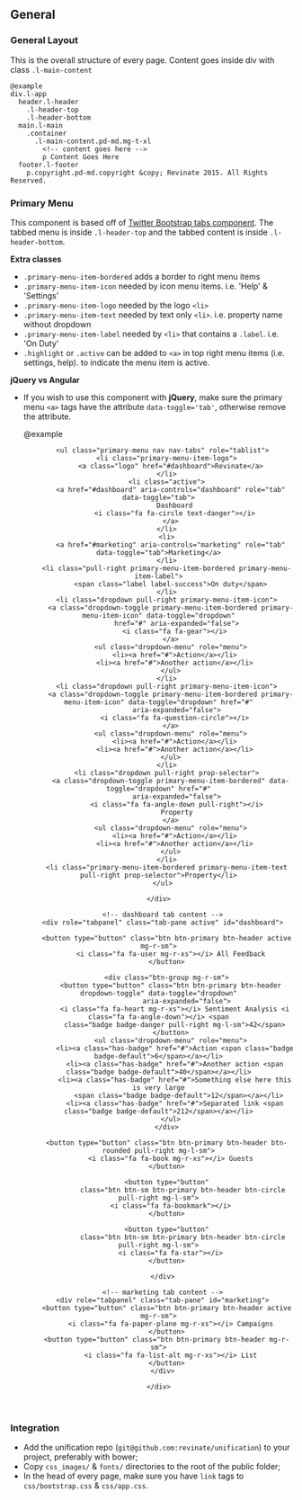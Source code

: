 General
-------

### General Layout

This is the overall structure of every page. Content goes inside div with class `.l-main-content`

    @example
    div.l-app
      header.l-header
        .l-header-top
        .l-header-bottom
      main.l-main
        .container
          .l-main-content.pd-md.mg-t-xl
            <!-- content goes here -->
            p Content Goes Here
      footer.l-footer
        p.copyright.pd-md.copyright &copy; Revinate 2015. All Rights Reserved.

### Primary Menu

This component is based off of [Twitter Bootstrap tabs component](http://getbootstrap.com/javascript/#tabs). The tabbed menu is inside `.l-header-top` and the
tabbed content is inside `.l-header-bottom`.

**Extra classes**

- `.primary-menu-item-bordered` adds a border to right menu items
- `.primary-menu-item-icon` needed by icon menu items. i.e. 'Help' & 'Settings'
- `.primary-menu-item-logo` needed by the logo `<li>`
- `.primary-menu-item-text` needed by text only `<li>`. i.e. property name without dropdown
- `.primary-menu-item-label` needed by `<li>` that contains a `.label`. i.e. 'On Duty'
- `.highlight` or `.active` can be added to `<a>` in top right menu items (i.e. settings, help). to indicate the menu
 item is active.


**jQuery vs Angular**

- If you wish to use this component with **jQuery**, make sure the primary menu `<a>` tags have the attribute
`data-toggle='tab'`, otherwise remove the attribute.


    @example
    <header class="l-header">
    <div class="l-header-top">
      <div class="container">

        <ul class="primary-menu nav nav-tabs" role="tablist">
          <li class="primary-menu-item-logo">
            <a class="logo" href="#dashboard">Revinate</a>
          </li>
          <li class="active">
            <a href="#dashboard" aria-controls="dashboard" role="tab" data-toggle="tab">
              Dashboard
              <i class="fa fa-circle text-danger"></i>
            </a>
          </li>
          <li>
            <a href="#marketing" aria-controls="marketing" role="tab" data-toggle="tab">Marketing</a>
          </li>
          <li class="pull-right primary-menu-item-bordered primary-menu-item-label">
            <span class="label label-success">On duty</span>
          </li>
          <li class="dropdown pull-right primary-menu-item-icon">
            <a class="dropdown-toggle primary-menu-item-bordered primary-menu-item-icon" data-toggle="dropdown"
               href="#" aria-expanded="false">
              <i class="fa fa-gear"></i>
            </a>
            <ul class="dropdown-menu" role="menu">
              <li><a href="#">Action</a></li>
              <li><a href="#">Another action</a></li>
            </ul>
          </li>
          <li class="dropdown pull-right primary-menu-item-icon">
            <a class="dropdown-toggle primary-menu-item-bordered primary-menu-item-icon" data-toggle="dropdown" href="#"
               aria-expanded="false">
              <i class="fa fa-question-circle"></i>
            </a>
            <ul class="dropdown-menu" role="menu">
              <li><a href="#">Action</a></li>
              <li><a href="#">Another action</a></li>
            </ul>
          </li>
          <li class="dropdown pull-right prop-selector">
            <a class="dropdown-toggle primary-menu-item-bordered" data-toggle="dropdown" href="#"
               aria-expanded="false">
               <i class="fa fa-angle-down pull-right"></i>
               Property
            </a>
            <ul class="dropdown-menu" role="menu">
              <li><a href="#">Action</a></li>
              <li><a href="#">Another action</a></li>
            </ul>
          </li>
          <li class="primary-menu-item-bordered primary-menu-item-text pull-right prop-selector">Property</li>
        </ul>

      </div>
    </div>

    <div class="l-header-bottom">
      <div class="tab-content container">

        <!-- dashboard tab content -->
        <div role="tabpanel" class="tab-pane active" id="dashboard">

          <button type="button" class="btn btn-primary btn-header active mg-r-sm">
            <i class="fa fa-user mg-r-xs"></i> All Feedback
          </button>

          <div class="btn-group mg-r-sm">
            <button type="button" class="btn btn-primary btn-header dropdown-toggle" data-toggle="dropdown"
                    aria-expanded="false">
              <i class="fa fa-heart mg-r-xs"></i> Sentiment Analysis <i class="fa fa-angle-down"></i> <span
              class="badge badge-danger pull-right mg-l-sm">42</span>
            </button>
            <ul class="dropdown-menu" role="menu">
              <li><a class="has-badge" href="#">Action <span class="badge badge-default">6</span></a></li>
              <li><a class="has-badge" href="#">Another action <span class="badge badge-default">40</span></a></li>
              <li><a class="has-badge" href="#">Something else here this is very large
                <span class="badge badge-default">12</span></a></li>
              <li><a class="has-badge" href="#">Separated link <span class="badge badge-default">212</span></a></li>
            </ul>
          </div>

          <button type="button" class="btn btn-primary btn-header btn-rounded pull-right mg-l-sm">
            <i class="fa fa-book mg-r-xs"></i> Guests
          </button>

          <button type="button"
                  class="btn btn-sm btn-primary btn-header btn-circle pull-right mg-l-sm">
            <i class="fa fa-bookmark"></i>
          </button>

          <button type="button"
                  class="btn btn-sm btn-primary btn-header btn-circle pull-right mg-l-sm">
            <i class="fa fa-star"></i>
          </button>

        </div>

        <!-- marketing tab content -->
        <div role="tabpanel" class="tab-pane" id="marketing">
          <button type="button" class="btn btn-primary btn-header active mg-r-sm">
            <i class="fa fa-paper-plane mg-r-xs"></i> Campaigns
          </button>
          <button type="button" class="btn btn-primary btn-header mg-r-sm">
            <i class="fa fa-list-alt mg-r-xs"></i> List
          </button>
        </div>

      </div>
    </div>

  </header>


### Integration

- Add the unification repo (`git@github.com:revinate/unification`) to your project, preferably with bower;
- Copy `css_images/` & `fonts/` directories to the root of the public folder;
- In the head of every page, make sure you have `link` tags to `css/bootstrap.css` & `css/app.css`.

